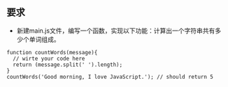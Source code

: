 ## 要求 
    
- 新建main.js文件，编写一个函数，实现以下功能：计算出一个字符串共有多少个单词组成。

```
function countWords(message){
  // wirte your code here
  return (message.split(' ').length);	
}
countWords('Good morning, I love JavaScript.'); // should return 5
```
